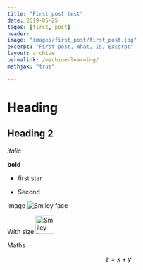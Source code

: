 ```yaml
---
title: "First post test"
date: 2019-05-25
tages: [first, post]
header:
image: "images/first_post/first_post.jpg"
excerpt: "First post, What, Is, Excerpt"
layout: archive
permalink: /machine-learning/
mathjax: "true"

---
```


# Heading 

## Heading 2 

*italic*

**bold**

* first star
+ Second


Image
<img src="{{site.url}}{{site.baseurl}}/images/first_post/first_post.jpg" alt="Smiley face" >

With size
<img src="{{site.url}}{{site.baseurl}}/images/first_post/first_post.jpg" alt="Smiley face" height="42" width="42">

Maths

$$z = x+y$$